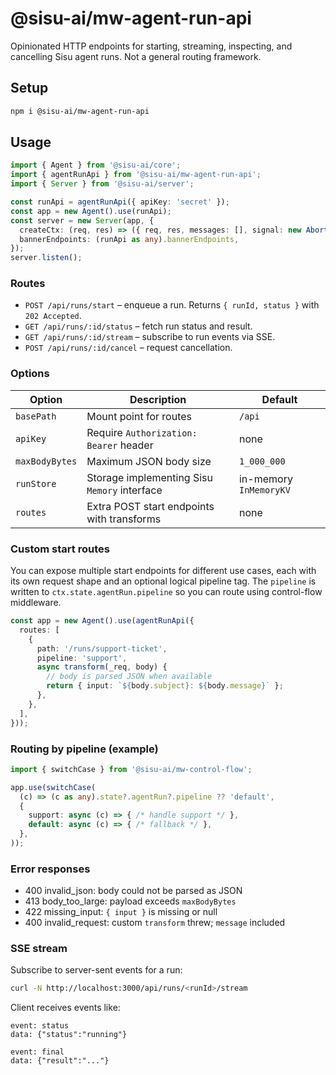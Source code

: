 # @sisu-ai/mw-agent-run-api

Opinionated HTTP endpoints for starting, streaming, inspecting, and cancelling Sisu agent runs. Not a general routing framework.

## Setup

```bash
npm i @sisu-ai/mw-agent-run-api
```

## Usage

```ts
import { Agent } from '@sisu-ai/core';
import { agentRunApi } from '@sisu-ai/mw-agent-run-api';
import { Server } from '@sisu-ai/server';

const runApi = agentRunApi({ apiKey: 'secret' });
const app = new Agent().use(runApi);
const server = new Server(app, {
  createCtx: (req, res) => ({ req, res, messages: [], signal: new AbortController().signal }),
  bannerEndpoints: (runApi as any).bannerEndpoints,
});
server.listen();
```

### Routes

- `POST /api/runs/start` – enqueue a run. Returns `{ runId, status }` with `202 Accepted`.
- `GET /api/runs/:id/status` – fetch run status and result.
- `GET /api/runs/:id/stream` – subscribe to run events via SSE.
- `POST /api/runs/:id/cancel` – request cancellation.

### Options

| Option | Description | Default |
| ------ | ----------- | ------- |
| `basePath` | Mount point for routes | `/api` |
| `apiKey` | Require `Authorization: Bearer` header | none |
| `maxBodyBytes` | Maximum JSON body size | `1_000_000` |
| `runStore` | Storage implementing Sisu `Memory` interface | in-memory `InMemoryKV` |
| `routes` | Extra POST start endpoints with transforms | none |

### Custom start routes

You can expose multiple start endpoints for different use cases, each with its own request shape and an optional logical pipeline tag. The `pipeline` is written to `ctx.state.agentRun.pipeline` so you can route using control-flow middleware.

```ts
const app = new Agent().use(agentRunApi({
  routes: [
    {
      path: '/runs/support-ticket',
      pipeline: 'support',
      async transform(_req, body) {
        // body is parsed JSON when available
        return { input: `${body.subject}: ${body.message}` };
      },
    },
  ],
}));
```

### Routing by pipeline (example)

```ts
import { switchCase } from '@sisu-ai/mw-control-flow';

app.use(switchCase(
  (c) => (c as any).state?.agentRun?.pipeline ?? 'default',
  {
    support: async (c) => { /* handle support */ },
    default: async (c) => { /* fallback */ },
  },
));
```

### Error responses

- 400 invalid_json: body could not be parsed as JSON
- 413 body_too_large: payload exceeds `maxBodyBytes`
- 422 missing_input: `{ input }` is missing or null
- 400 invalid_request: custom `transform` threw; `message` included

### SSE stream

Subscribe to server-sent events for a run:

```bash
curl -N http://localhost:3000/api/runs/<runId>/stream
```

Client receives events like:

```
event: status
data: {"status":"running"}

event: final
data: {"result":"..."}
```
